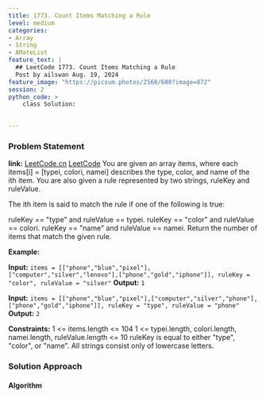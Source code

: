 ```yaml
---
title: 1773. Count Items Matching a Rule
level: medium
categories:
- Array
- String
- AMateList
feature_text: |
  ## LeetCode 1773. Count Items Matching a Rule
  Post by ailswan Aug. 19, 2024
feature_image: "https://picsum.photos/2560/600?image=872"
session: 2
python_code: >
    class Solution:
   

---
```


### Problem Statement
**link:**
[LeetCode.cn](https://leetcode.cn/problems/largest-plus-sign/)
[LeetCode](https://leetcode.com/largest-plus-sign/)
You are given an array items, where each items[i] = [typei, colori, namei] describes the type, color, and name of the ith item. You are also given a rule represented by two strings, ruleKey and ruleValue.

The ith item is said to match the rule if one of the following is true:

ruleKey == "type" and ruleValue == typei.
ruleKey == "color" and ruleValue == colori.
ruleKey == "name" and ruleValue == namei.
Return the number of items that match the given rule.

**Example:**

**Input:** `items = [["phone","blue","pixel"],["computer","silver","lenovo"],["phone","gold","iphone"]], ruleKey = "color", ruleValue = "silver"`
**Output:** `1`

**Input:** `items = [["phone","blue","pixel"],["computer","silver","phone"],["phone","gold","iphone"]], ruleKey = "type", ruleValue = "phone"`
**Output:** `2`


**Constraints:**
1 <= items.length <= 104
1 <= typei.length, colori.length, namei.length, ruleValue.length <= 10
ruleKey is equal to either "type", "color", or "name".
All strings consist only of lowercase letters.

### Solution Approach
 
#### Algorithm
 